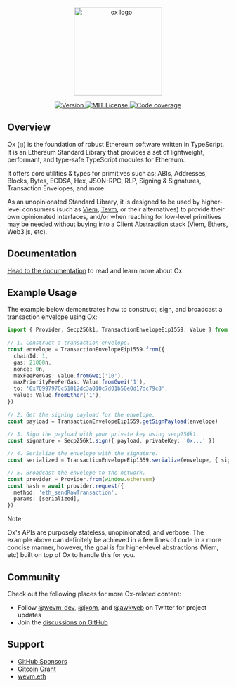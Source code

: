 <br/>

<p align="center">
    <picture>
      <source media="(prefers-color-scheme: dark)" srcset="https://github.com/wevm/ox/blob/main/.github/ox-dark.svg">
      <img alt="ox logo" src="https://github.com/wevm/ox/blob/main/.github/ox-light.svg" width="auto" height="200">
    </picture>
</p>

<p align="center">
  <a href="https://www.npmjs.com/package/ox">
    <picture>
      <source media="(prefers-color-scheme: dark)" srcset="https://img.shields.io/npm/v/ox?colorA=21262d&colorB=21262d&style=flat">
      <img src="https://img.shields.io/npm/v/ox?colorA=f6f8fa&colorB=f6f8fa&style=flat" alt="Version">
    </picture>
  </a>
  <a href="https://github.com/wevm/ox/blob/main/LICENSE">
    <picture>
      <source media="(prefers-color-scheme: dark)" srcset="https://img.shields.io/npm/l/ox?colorA=21262d&colorB=21262d&style=flat">
      <img src="https://img.shields.io/npm/l/ox?colorA=f6f8fa&colorB=f6f8fa&style=flat" alt="MIT License">
    </picture>
  </a>
  <a href="https://app.codecov.io/gh/wevm/ox">
    <picture>
      <source media="(prefers-color-scheme: dark)" srcset="https://img.shields.io/codecov/c/github/wevm/ox?colorA=21262d&colorB=21262d&style=flat">
      <img src="https://img.shields.io/codecov/c/github/wevm/ox?colorA=f6f8fa&colorB=f6f8fa&style=flat" alt="Code coverage">
    </picture>
  </a>
</p>

## Overview

Ox (⦻) is the foundation of robust Ethereum software written in TypeScript. It is an Ethereum Standard Library that provides a set of lightweight, performant, and type-safe TypeScript modules for Ethereum.

It offers core utilities & types for primitives such as: ABIs, Addresses, Blocks, Bytes, ECDSA, Hex, JSON-RPC, RLP, Signing & Signatures, Transaction Envelopes, and more.

As an unopinionated Standard Library, it is designed to be used by higher-level consumers (such as [Viem](https://viem.sh), [Tevm](https://tevm.sh), or their alternatives) to provide their own opinionated interfaces, and/or when reaching for low-level primitives may be needed without buying into a Client Abstraction stack (Viem, Ethers, Web3.js, etc).

## Documentation

[Head to the documentation](https://oxlib.sh) to read and learn more about Ox.

## Example Usage

The example below demonstrates how to construct, sign, and broadcast a transaction envelope using Ox:

```ts
import { Provider, Secp256k1, TransactionEnvelopeEip1559, Value } from 'ox'
 
// 1. Construct a transaction envelope.
const envelope = TransactionEnvelopeEip1559.from({
  chainId: 1,
  gas: 21000n,
  nonce: 0n,
  maxFeePerGas: Value.fromGwei('10'),
  maxPriorityFeePerGas: Value.fromGwei('1'),
  to: '0x70997970c51812dc3a010c7d01b50e0d17dc79c8',
  value: Value.fromEther('1'),
})
 
// 2. Get the signing payload for the envelope.
const payload = TransactionEnvelopeEip1559.getSignPayload(envelope) 
 
// 3. Sign the payload with your private key using secp256k1.
const signature = Secp256k1.sign({ payload, privateKey: '0x...' })

// 4. Serialize the envelope with the signature.
const serialized = TransactionEnvelopeEip1559.serialize(envelope, { signature })

// 5. Broadcast the envelope to the network.
const provider = Provider.from(window.ethereum)
const hash = await provider.request({
  method: 'eth_sendRawTransaction',
  params: [serialized],
})
```

> [!NOTE]  
> Ox's APIs are purposely stateless, unopinionated, and verbose. The example above can definitely be achieved in a few lines of code in a more concise manner, however, the goal is for higher-level abstractions (Viem, etc) built on top of Ox to handle this for you.

## Community

Check out the following places for more Ox-related content:

- Follow [@wevm_dev](https://x.com/wevm_dev), [@jxom](https://x.com/_jxom), and [@awkweb](https://x.com/awkweb) on Twitter for project updates
- Join the [discussions on GitHub](https://github.com/wevm/ox/discussions)

## Support

- [GitHub Sponsors](https://github.com/sponsors/wevm?metadata_campaign=docs_support)
- [Gitcoin Grant](https://wagmi.sh/gitcoin)
- [wevm.eth](https://etherscan.io/enslookup-search?search=wevm.eth)

